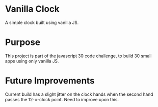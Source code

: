 # Vanilla Clock
A simple clock built using vanilla JS.

# Purpose
This project is part of the javascript 30 code challenge, to build 30 small apps using only vanilla JS.

# Future Improvements
Current build has a slight jitter on the clock hands when the second hand passes the 12-o-clock point. Need to improve upon this.

